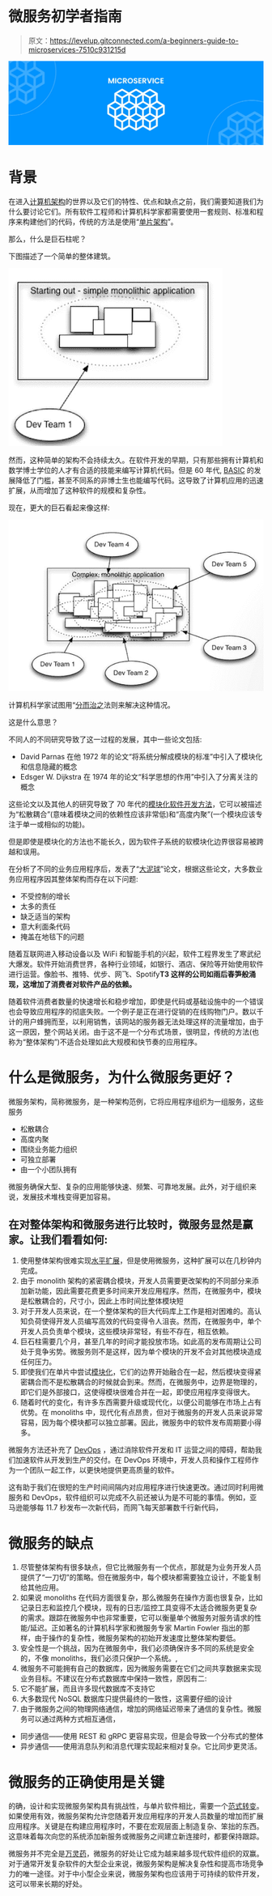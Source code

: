 # 微服务初学者指南

> 原文：<https://levelup.gitconnected.com/a-beginners-guide-to-microservices-7510c931215d>

![](img/4d9e8345d02d35938d30663c03e4af81.png)

# 背景

在进入[计算机架构](https://www.computersciencedegreehub.com/faq/what-is-computer-architecture/)的世界以及它们的特性、优点和缺点之前，我们需要知道我们为什么要讨论它们。所有软件工程师和计算机科学家都需要使用一套规则、标准和程序来构建他们的代码，传统的方法是使用“[单片架构](https://whatis.techtarget.com/definition/monolithic-architecture)”。

那么，什么是巨石柱呢？

下图描述了一个简单的整体建筑。

![](img/a447cebb6a597a83bfd78e72b68ca5a2.png)

然而，这种简单的架构不会持续太久。在软件开发的早期，只有那些拥有计算机和数学博士学位的人才有合适的技能来编写计算机代码。但是 60 年代, [BASIC](https://en.wikipedia.org/wiki/BASIC) 的发展降低了门槛，甚至不同系的非博士生也能编写代码。这导致了计算机应用的迅速扩展，从而增加了这种软件的规模和复杂性。

现在，更大的巨石看起来像这样:

![](img/c5e0b668bdd1492bc034bf44f0e21abc.png)

计算机科学家试图用“[分而治之](https://www.tutorialspoint.com/data_structures_algorithms/divide_and_conquer.htm)法则来解决这种情况。

这是什么意思？

不同人的不同研究导致了这一过程的发展，其中一些论文包括:

*   David Parnas 在他 1972 年的论文“将系统分解成模块的标准”中引入了模块化和信息隐藏的概念
*   Edsger W. Dijkstra 在 1974 年的论文“科学思想的作用”中引入了分离关注的概念

这些论文以及其他人的研究导致了 70 年代的[模块化软件开发方法](http://www.kamilgrzybek.com/design/modular-monolith-primer/)，它可以被描述为“松散耦合”(意味着模块之间的依赖性应该非常低)和“高度内聚”(一个模块应该专注于单一或相似的功能)。

但是即使是模块化的方法也不能长久，因为软件子系统的软模块化边界很容易被跨越和误用。

在分析了不同的业务应用程序后，发表了“[大泥球](https://en.wikipedia.org/wiki/Big_ball_of_mud)”论文，根据这些论文，大多数业务应用程序因其整体架构而存在以下问题:

*   不受控制的增长
*   太多的责任
*   缺乏适当的架构
*   意大利面条代码
*   掩盖在地毯下的问题

随着互联网进入移动设备以及 WiFi 和智能手机的兴起，软件工程界发生了寒武纪大爆发。软件开始消费世界，各种行业领域，如银行、酒店、保险等开始使用软件进行运营。像脸书、推特、优步、网飞、Spotify**T3 这样的公司如雨后春笋般涌现，这增加了消费者对软件产品的依赖。**

随着软件消费者数量的快速增长和稳步增加，即使是代码或基础设施中的一个错误也会导致应用程序的彻底失败。一个例子是正在进行促销的在线购物门户。数以千计的用户蜂拥而至，以利用销售，该网站的服务器无法处理这样的流量增加，由于这一原因，整个网站关闭。由于这不是一个分布式场景，很明显，传统的方法(也称为“整体架构”)不适合处理如此大规模和快节奏的应用程序。

# 什么是微服务，为什么微服务更好？

微服务架构，简称微服务，是一种架构范例，它将应用程序组织为一组服务，这些服务

*   松散耦合
*   高度内聚
*   围绕业务能力组织
*   可独立部署
*   由一个小团队拥有

微服务确保大型、复杂的应用能够快速、频繁、可靠地发展。此外，对于组织来说，发展技术堆栈变得更加容易。

## 在对整体架构和微服务进行比较时，微服务显然是赢家。让我们看看如何:

1.  使用整体架构很难实现[水平扩展](https://medium.com/@abhinavkorpal/scaling-horizontally-and-vertically-for-databases-a2aef778610c)，但是使用微服务，这种扩展可以在几秒钟内完成。
2.  由于 monolith 架构的紧密耦合模块，开发人员需要更改架构的不同部分来添加新功能，因此需要花费更多时间来开发应用程序。然而，在微服务中，模块是松散耦合的，尺寸小，因此上市时间比整体模块短
3.  对于开发人员来说，在一个整体架构的巨大代码库上工作是相对困难的。高认知负荷使得开发人员编写高效的代码变得令人沮丧。然而，在微服务中，单个开发人员负责单个模块，这些模块非常轻，有些不存在，相互依赖。
4.  巨石柱需要几个月，甚至几年的时间才能投放市场。如此高的发布周期让公司处于竞争劣势。微服务则不是这样，因为单个模块的开发不会对其他模块造成任何压力。
5.  即使我们在单片中尝试[模块化](https://www.sciencedirect.com/topics/engineering/modularization)，它们的边界开始融合在一起，然后模块变得紧密耦合而不是松散耦合的时候就会到来。然而，在微服务中，边界是物理的，即它们是外部接口，这使得模块很难合并在一起，即使应用程序变得很大。
6.  随着时代的变化，有许多东西需要升级或现代化，以便公司能够在市场上占有优势。在 monoliths 中，现代化有点昂贵，但对于微服务的开发人员来说非常容易，因为每个模块都可以独立部署。因此，微服务中的软件发布周期要小得多。

微服务方法还补充了 [DevOps](https://www.atlassian.com/devops) ，通过消除软件开发和 IT 运营之间的障碍，帮助我们加速软件从开发到生产的交付。在 DevOps 环境中，开发人员和操作工程师作为一个团队一起工作，以更快地提供更高质量的软件。

这有助于我们在很短的生产时间间隔内对应用程序进行快速更改。通过同时利用微服务和 DevOps，软件组织可以完成不久前还被认为是不可能的事情。例如，亚马逊能够每 11.7 秒发布一次新代码，而网飞每天部署数千行新代码，

# 微服务的缺点

1.  尽管整体架构有很多缺点，但它比微服务有一个优点，那就是为业务开发人员提供了“一刀切”的策略。但在微服务中，每个模块都需要独立设计，不能复制给其他应用。
2.  如果说 monoliths 在代码方面很复杂，那么微服务在操作方面也很复杂，比如记录日志和监控几个模块，现有的日志/监控工具变得不太适合微服务更复杂的需求。跟踪在微服务中也非常重要，它可以衡量单个微服务对服务请求的性能/延迟。正如著名的计算机科学家和微服务专家 Martin Fowler 指出的那样，由于操作的复杂性，微服务架构的初始开发速度比整体架构要低。
3.  安全性是一个挑战，因为在微服务中，我们必须确保许多不同的系统是安全的，不像 monoliths，我们必须只保护一个系统。,
4.  微服务不可能拥有自己的数据库，因为微服务需要在它们之间共享数据来实现业务目标。不建议在分布式数据库中保持一致性，原因有二:
5.  它不能扩展，而且许多现代数据库不支持它
6.  大多数现代 NoSQL 数据库只提供最终的一致性，这需要仔细的设计
7.  由于微服务之间的物理网络通信，增加的网络延迟带来了通信的复杂性。微服务可以通过两种方式相互通信，

*   同步通信——使用 REST 和 gRPC 更容易实现，但是会导致一个分布式的整体
*   异步通信——使用消息队列和消息代理实现起来相对复杂。它比同步更灵活。

# 微服务的正确使用是关键

的确，设计和实现微服务架构具有挑战性，与单片软件相比，需要一个[范式转变](https://www.investopedia.com/terms/p/paradigm-shift.asp)。如果使用有效，微服务架构允许您随着开发应用程序的开发人员数量的增加而扩展应用程序。关键是在构建应用程序时，不要在宏观层面上制造复杂、笨拙的东西。这意味着每次向您的系统添加新服务或微服务之间建立新连接时，都要保持跟踪。

微服务并不完全是[万灵药](https://www.merriam-webster.com/dictionary/panacea)，微服务的好处让它成为越来越多现代软件组织的双赢。对于通常开发复杂软件的大型企业来说，微服务架构是解决复杂性和提高市场竞争力的唯一途径。对于中小型企业来说，微服务架构也应该用于可持续的软件开发，这可以带来长期的好处。